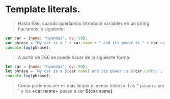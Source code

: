 # Template literals.

> Hasta ES6, cuando queríamos introducir variables en un string haciamos lo siguiente: 

```javascript
var car = {name: "Hyundai", cv: 90};
var phrase = "My car is a " + car.name + " and its power is " + car.cv + "hp.";
console.log(phrase);
```

> A partir de ES6 se puede hacer de la siguiente forma:

```javascript
let car = {name: "Hyundai", cv: 90};
let phrase = `My car is a ${car.name} and its power is ${car.cv}hp.`;
console.log(phrase);
```

> Como podemos ver es más limpio y menos tedioso. Las __"__ pasan a ser __`__ y los __+car.name+__ pasan a ser __${car.name}__